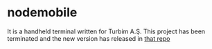 # nodemobile

It is a handheld terminal written for Turbim A.Ş. This project has been terminated and the new version has released in [that repo](https://github.com/ertugrulcakici/nodemobile)
